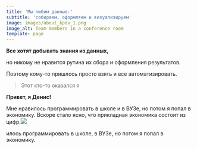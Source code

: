```yaml
---
title: 'Мы любим данные:'
subtitle: 'собираем, оформляем и визуализируем'
image: images/about_kpdv_1.png
image_alt: Team members in a conference room
template: page
---
```

**Все хотят добывать знания из данных,**

но никому не нравится рутина их сбора и оформления результатов.

Поэтому кому-то пришлось просто взять и все автоматизировать.

> Этот кто-то оказался я

**Привет, я Денис!**

Мне нравилось программировать в школе и в ВУЗе, но потом я попал в экономику. Вскоре стало ясно, что прикладная экономика состоит из цифр.![](/images/ava.png)

илось программировать в школе, в ВУЗе, но потом я попал в экономику.
